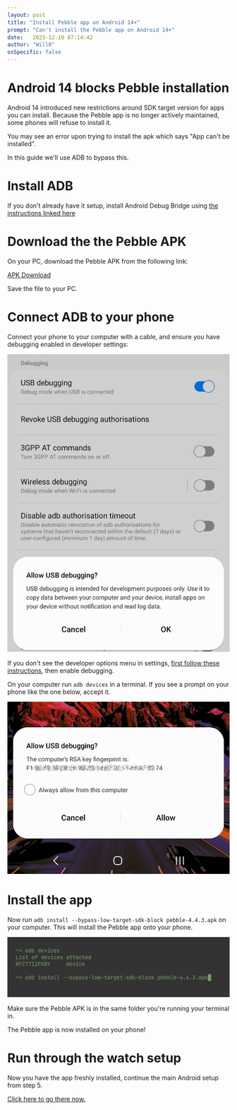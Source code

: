 ```yaml
---
layout: post
title: "Install Pebble app on Android 14+"
prompt: "Can't install the Pebble app on Android 14+"
date:   2023-12-10 07:14:42
author: "Will0"
osSpecific: false
---
```


# Android 14 blocks Pebble installation

Android 14 introduced new restrictions around SDK target version for apps you can install. Because the Pebble app is no longer actively maintained, some phones will refuse to install it.

You may see an error upon trying to install the apk which says "App can't be installed".

In this guide we'll use ADB to bypass this.

# Install ADB

If you don't already have it setup, install Android Debug Bridge using [the instructions linked here](https://www.xda-developers.com/install-adb-windows-macos-linux/)

# Download the the Pebble APK

On your PC, download the Pebble APK from the following link:

[APK Download](https://binaries.rebble.io/apks/pebble-4.4.3.apk)

Save the file to your PC.

# Connect ADB to your phone

Connect your phone to your computer with a cable, and ensure you have debugging enabled in developer settings:

![](/images/adb/debugging.jpg)

If you don't see the developer options menu in settings, [first follow these instructions](https://developer.android.com/studio/debug/dev-options), then enable debugging.

On your computer run `adb devices` in a terminal. If you see a prompt on your phone like the one below, accept it.

![](/images/adb/allow.jpg)

# Install the app

Now run `adb install --bypass-low-target-sdk-block pebble-4.4.3.apk` on your computer. This will install the Pebble app onto your phone.

![](/images/adb/terminal.png)

Make sure the Pebble APK is in the same folder you're running your terminal in.

The Pebble app is now installed on your phone!

# Run through the watch setup

Now you have the app freshly installed, continue the main Android setup from step 5.

 [Click here to go there now.](/setup-android/#5)
